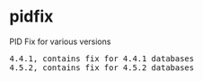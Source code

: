 pidfix
======

<p>PID Fix for various versions</p>
<pre>
4.4.1, contains fix for 4.4.1 databases
4.5.2, contains fix for 4.5.2 databases
</pre>
